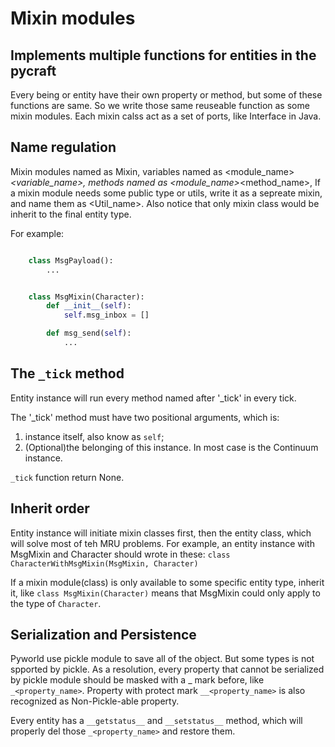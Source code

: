 # Mixin modules

## Implements multiple functions for entities in the pycraft

Every being or entity have their own property or method,
but some of these functions are same. So we write those same
reuseable function as some mixin modules.
Each mixin calss act as a set of ports, like Interface in Java.

## Name regulation

Mixin modules named as <Name>Mixin,
variables named as <module_name>_<variable_name>,
methods named as <module_name>_<method_name>,
If a mixin module needs some public type or utils, write it as a sepreate mixin,
and name them as <Name><Util_name>. Also notice that only mixin class would
be inherit to the final entity type.

For example: 
```python

    class MsgPayload():
        ...


    class MsgMixin(Character):
        def __init__(self):
            self.msg_inbox = []

        def msg_send(self):
            ...

```

## The `_tick` method

Entity instance will run every method named after '_tick' in every tick.

The '_tick' method must have two positional arguments, which is:
1. instance itself, also know as `self`;
2. (Optional)the belonging of this instance. In most case is the Continuum instance.

`_tick` function return None.

## Inherit order

Entity instance will initiate mixin classes first, then the entity class, which will solve most of teh MRU problems.
For example, an entity instance with MsgMixin and Character should wrote in these:
`class CharacterWithMsgMixin(MsgMixin, Character)`

If a mixin module(class) is only available to some specific entity type, inherit it,
like `class MsgMixin(Character)` means that MsgMixin could only apply to the type
of `Character`.

## Serialization and Persistence

Pyworld use pickle module to save all of the object.
But some types is not spported by pickle.
As a resolution, every property that cannot be serialized by pickle module should be masked with a _ mark before, like `_<property_name>`. Property with protect mark `__<property_name>` is also recognized as Non-Pickle-able property.

Every entity has a `__getstatus__` and `__setstatus__` method, which will properly del those `_<property_name>` and restore them.

